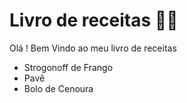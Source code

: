# Livro de receitas 👨‍🍳
Olá ! Bem Vindo ao meu livro de receitas

 - Strogonoff de Frango
 - Pavê
 - Bolo de Cenoura
